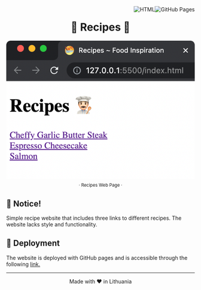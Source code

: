 <a href="https://briansuarezsantiago.github.io/Recipes/">
    <img align="right" src="https://img.shields.io/badge/GitHub%20Pages-black.svg?logo=github&logoColor=white" alt="GitHub Pages">
</a>

<a href="https://developer.mozilla.org/es/docs/Web/HTML">
    <img align="right" src="https://img.shields.io/badge/HTML-E34F26.svg?logo=html5&logoColor=white" alt="HTML">
</a>

<h1 align="center">🥡 Recipes 🧃</h1>


<p align="center">
    <img src="./assets/Recipes Web Page.png" alt="Recipes Web Page">
    <br>
    <sub>· Recipes Web Page ·</sub>
</p>


## 🚧 Notice!

Simple recipe website that includes three links to different recipes. The website lacks style and functionality.


## 🚀 Deployment

The website is deployed with GitHub pages and is accessible through the following [link.](https://briansuarezsantiago.github.io/Recipes/)

<hr>
<p align="center">
Made with ♥️ in Lithuania
</p>

